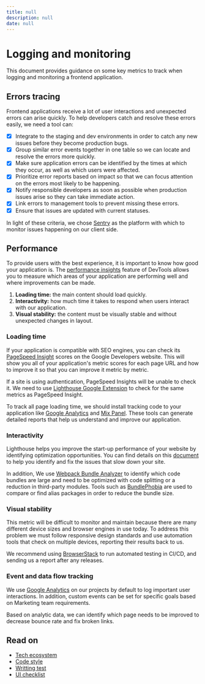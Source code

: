 ```yaml
---
title: null
description: null
date: null
---
```


# Logging and monitoring

This document provides guidance on some key metrics to track when logging and monitoring a frontend application.

## Errors tracing

Frontend applications receive a lot of user interactions and unexpected errors can arise quickly. To help developers catch and resolve these errors easily, we need a tool can:

- [x] Integrate to the staging and dev environments in order to catch any new issues before they become production bugs.
- [x] Group similar error events together in one table so we can locate and resolve the errors more quickly.
- [x] Make sure application errors can be identified by the times at which they occur, as well as which users were affected.
- [x] Prioritize error reports based on impact so that we can focus attention on the errors most likely to be happening.
- [x] Notify responsible developers as soon as possible when production issues arise so they can take immediate action.
- [x] Link errors to management tools to prevent missing these errors.
- [x] Ensure that issues are updated with current statuses.

In light of these criteria, we chose [Sentry](https://sentry.io/) as the platform with which to monitor issues happening on our client side.

## Performance

To provide users with the best experience, it is important to know how good your application is. The [performance insights](https://developer.chrome.com/docs/devtools/performance-insights/) feature of DevTools allows you to measure which areas of your application are performing well and where improvements can be made.

1. **Loading time:** the main content should load quickly.
2. **Interactivity:** how much time it takes to respond when users interact with our application.
3. **Visual stability:** the content must be visually stable and without unexpected changes in layout.

### Loading time

If your application is compatible with SEO engines, you can check its [PageSpeed Insight](https://pagespeed.web.dev/) scores on the Google Developers website. This will show you all of your application's metric scores for each page URL and how to improve it so that you can improve it metric by metric.

If a site is using authentication, PageSpeed Insights will be unable to check it. We need to use [Lighthouse Google Extension](https://chrome.google.com/webstore/detail/lighthouse/blipmdconlkpinefehnmjammfjpmpbjk) to check for the same metrics as PageSpeed Insight.

To track all page loading time, we should install tracking code to your application like [Google Analytics](https://analytics.google.com/) and [Mix Panel](https://mixpanel.com/). These tools can generate detailed reports that help us understand and improve our application.

### Interactivity

Lighthouse helps you improve the start-up performance of your website by identifying optimization opportunities. You can find details on this [document](https://web.dev/bootup-time/) to help you identify and fix the issues that slow down your site.

In addition, We use [Webpack Bundle Analyzer](https://www.npmjs.com/package/webpack-bundle-analyzer) to identify which code bundles are large and need to be optimized with code splitting or a reduction in third-party modules. Tools such as [BundlePhobia](https://bundlephobia.com/) are used to compare or find alias packages in order to reduce the bundle size.

### Visual stability

This metric will be difficult to monitor and maintain because there are many different device sizes and browser engines in use today. To address this problem we must follow responsive design standards and use automation tools that check on multiple devices, reporting their results back to us.

We recommend using [BrowserStack](https://www.browserstack.com/) to run automated testing in CI/CD, and sending us a report after any releases.

### Event and data flow tracking

We use [Google Analytics](https://analytics.google.com/) on our projects by default to log important user interactions. In addition, custom events can be set for specific goals based on Marketing team requirements.

Based on analytic data, we can identify which page needs to be improved to decrease bounce rate and fix broken links.

## Read on

- [Tech ecosystem](tech-ecosystem.md)
- [Code style](code-style.md)
- [Writting test](writing-test.md)
- [UI checklist](ui-checklist.md)
